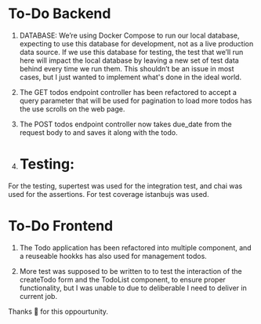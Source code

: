 # To-Do Backend
  1. DATABASE: We’re using Docker Compose to run our local database, expecting to use this database for development, not as a live production data source. If we use this database for testing, the test that we’ll run here will impact the local database by leaving a new set of test data behind every time we run them. This shouldn’t be an issue in most cases, but I just wanted to implement what's done in the ideal world.

 2. The GET todos endpoint controller has been refactored to accept a  query parameter that will be used for pagination to load more todos has the use scrolls on the web page. 
    
 3. The POST todos endpoint controller now takes due_date from the request body to and saves it along with the todo.

 4. # Testing:
  For the testing, supertest was used for the integration test, and chai was used for the assertions. For test coverage istanbujs was used.

# To-Do Frontend
  1. The Todo application has been refactored into multiple component, and a reuseable hookks has also used for management todos.

  2. More test was supposed to be written to to test the interaction of the createTodo form and the  TodoList component, to ensure proper functionality, but I was unable to due to deliberable I need to deliver in current job.

Thanks 🙏 for this oppourtunity.

